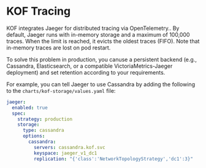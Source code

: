 # KOF Tracing

KOF integrates Jaeger for distributed tracing via OpenTelemetry.. By default, Jaeger runs with in-memory storage and a maximum of 100,000 traces. When the limit is reached, it evicts the oldest traces (FIFO). Note that in-memory traces are lost on pod restart.

 To solve this problem in production, you canuse a persistent backend (e.g., Cassandra, Elasticsearch, or a compatible VictoriaMetrics-Jaeger deployment) and set retention according to your requirements.

 For example, you can tell Jaeger to use Cassandra by adding the following to the `charts/kof-storage/values.yaml` file:

```yaml
jaeger:
  enabled: true
  spec:
    strategy: production
    storage:
      type: cassandra
      options:
        cassandra:
          servers: cassandra.kof.svc
          keyspace: jaeger_v1_dc1
          replication: "{'class':'NetworkTopologyStrategy','dc1':3}"
```
